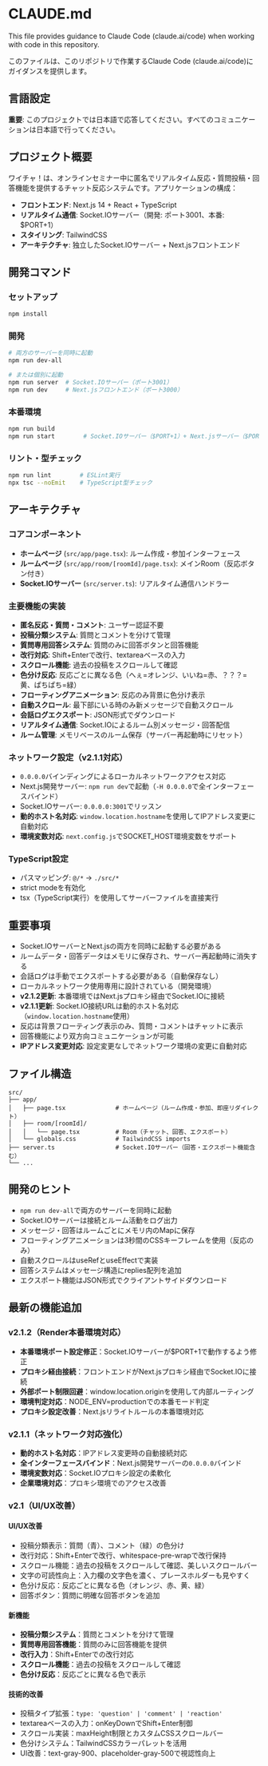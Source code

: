 # CLAUDE.md

This file provides guidance to Claude Code (claude.ai/code) when working with code in this repository.

このファイルは、このリポジトリで作業するClaude Code (claude.ai/code)にガイダンスを提供します。

## 言語設定
**重要**: このプロジェクトでは日本語で応答してください。すべてのコミュニケーションは日本語で行ってください。

## プロジェクト概要

ワイチャ！は、オンラインセミナー中に匿名でリアルタイム反応・質問投稿・回答機能を提供するチャット反応システムです。アプリケーションの構成：

- **フロントエンド**: Next.js 14 + React + TypeScript
- **リアルタイム通信**: Socket.IOサーバー（開発: ポート3001、本番: $PORT+1）
- **スタイリング**: TailwindCSS
- **アーキテクチャ**: 独立したSocket.IOサーバー + Next.jsフロントエンド

## 開発コマンド

### セットアップ
```bash
npm install
```

### 開発
```bash
# 両方のサーバーを同時に起動
npm run dev-all

# または個別に起動
npm run server  # Socket.IOサーバー（ポート3001）
npm run dev     # Next.jsフロントエンド（ポート3000）
```

### 本番環境
```bash
npm run build
npm run start        # Socket.IOサーバー（$PORT+1）+ Next.jsサーバー（$PORT）
```

### リント・型チェック
```bash
npm run lint        # ESLint実行
npx tsc --noEmit    # TypeScript型チェック
```

## アーキテクチャ

### コアコンポーネント
- **ホームページ** (`src/app/page.tsx`): ルーム作成・参加インターフェース
- **ルームページ** (`src/app/room/[roomId]/page.tsx`): メインRoom（反応ボタン付き）
- **Socket.IOサーバー** (`src/server.ts`): リアルタイム通信ハンドラー

### 主要機能の実装
- **匿名反応・質問・コメント**: ユーザー認証不要
- **投稿分類システム**: 質問とコメントを分けて管理
- **質問専用回答システム**: 質問のみに回答ボタンと回答機能
- **改行対応**: Shift+Enterで改行、textareaベースの入力
- **スクロール機能**: 過去の投稿をスクロールして確認
- **色分け反応**: 反応ごとに異なる色（へぇ=オレンジ、いいね=赤、？？？=黄、ぱちぱち=緑）
- **フローティングアニメーション**: 反応のみ背景に色分け表示
- **自動スクロール**: 最下部にいる時のみ新メッセージで自動スクロール
- **会話ログエクスポート**: JSON形式でダウンロード
- **リアルタイム通信**: Socket.IOによるルーム別メッセージ・回答配信
- **ルーム管理**: メモリベースのルーム保存（サーバー再起動時にリセット）

### ネットワーク設定（v2.1.1対応）
- `0.0.0.0`バインディングによるローカルネットワークアクセス対応
- Next.js開発サーバー: `npm run dev`で起動（`-H 0.0.0.0`で全インターフェースバインド）
- Socket.IOサーバー: `0.0.0.0:3001`でリッスン
- **動的ホスト名対応**: `window.location.hostname`を使用してIPアドレス変更に自動対応
- **環境変数対応**: `next.config.js`でSOCKET_HOST環境変数をサポート

### TypeScript設定
- パスマッピング: `@/*` -> `./src/*`
- strict modeを有効化
- tsx（TypeScript実行）を使用してサーバーファイルを直接実行

## 重要事項

- Socket.IOサーバーとNext.jsの両方を同時に起動する必要がある
- ルームデータ・回答データはメモリに保存され、サーバー再起動時に消失する
- 会話ログは手動でエクスポートする必要がある（自動保存なし）
- ローカルネットワーク使用専用に設計されている（開発環境）
- **v2.1.2更新**: 本番環境ではNext.jsプロキシ経由でSocket.IOに接続
- **v2.1.1更新**: Socket.IO接続URLは動的ホスト名対応（`window.location.hostname`使用）
- 反応は背景フローティング表示のみ、質問・コメントはチャットに表示
- 回答機能により双方向コミュニケーションが可能
- **IPアドレス変更対応**: 設定変更なしでネットワーク環境の変更に自動対応

## ファイル構造

```
src/
├── app/
│   ├── page.tsx              # ホームページ（ルーム作成・参加、即座リダイレクト）
│   ├── room/[roomId]/
│   │   └── page.tsx          # Room（チャット、回答、エクスポート）
│   └── globals.css           # TailwindCSS imports
├── server.ts                 # Socket.IOサーバー（回答・エクスポート機能含む）
└── ...
```

## 開発のヒント

- `npm run dev-all`で両方のサーバーを同時に起動
- Socket.IOサーバーは接続とルーム活動をログ出力
- メッセージ・回答はルームごとにメモリ内のMapに保存
- フローティングアニメーションは3秒間のCSSキーフレームを使用（反応のみ）
- 自動スクロールはuseRefとuseEffectで実装
- 回答システムはメッセージ構造にreplies配列を追加
- エクスポート機能はJSON形式でクライアントサイドダウンロード

## 最新の機能追加

### v2.1.2（Render本番環境対応）
- **本番環境ポート設定修正**：Socket.IOサーバーが$PORT+1で動作するよう修正
- **プロキシ経由接続**：フロントエンドがNext.jsプロキシ経由でSocket.IOに接続
- **外部ポート制限回避**：window.location.originを使用して内部ルーティング
- **環境判定対応**：NODE_ENV=productionでの本番モード判定
- **プロキシ設定改善**：Next.jsリライトルールの本番環境対応

### v2.1.1（ネットワーク対応強化）
- **動的ホスト名対応**：IPアドレス変更時の自動接続対応
- **全インターフェースバインド**：Next.js開発サーバーの`0.0.0.0`バインド
- **環境変数対応**：Socket.IOプロキシ設定の柔軟化
- **企業環境対応**：プロキシ環境でのアクセス改善

### v2.1（UI/UX改善）

#### UI/UX改善
- 投稿分類表示：質問（青）、コメント（緑）の色分け
- 改行対応：Shift+Enterで改行、whitespace-pre-wrapで改行保持
- スクロール機能：過去の投稿をスクロールして確認、美しいスクロールバー
- 文字の可読性向上：入力欄の文字色を濃く、プレースホルダーも見やすく
- 色分け反応：反応ごとに異なる色（オレンジ、赤、黄、緑）
- 回答ボタン：質問に明確な回答ボタンを追加

#### 新機能
- **投稿分類システム**：質問とコメントを分けて管理
- **質問専用回答機能**：質問のみに回答機能を提供
- **改行入力**：Shift+Enterでの改行対応
- **スクロール機能**：過去の投稿をスクロールして確認
- **色分け反応**：反応ごとに異なる色で表示

#### 技術的改善
- 投稿タイプ拡張：`type: 'question' | 'comment' | 'reaction'`
- textareaベースの入力：onKeyDownでShift+Enter制御
- スクロール実装：maxHeight制限とカスタムCSSスクロールバー
- 色分けシステム：TailwindCSSカラーパレットを活用
- UI改善：text-gray-900、placeholder-gray-500で視認性向上